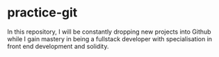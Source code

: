 # practice-git

In this repository, I will be constantly dropping new projects into Github while I gain mastery in being a fullstack developer with specialisation in front end development and 
solidity.
